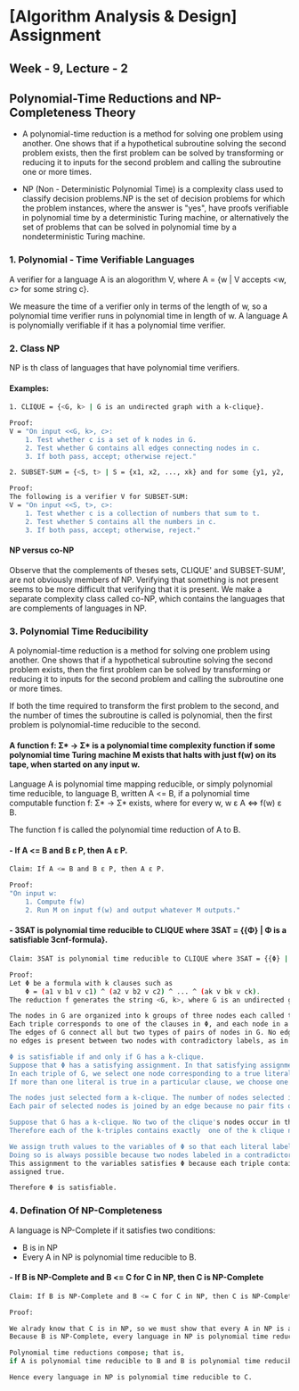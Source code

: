 
# [Algorithm Analysis & Design] Assignment
## Week - 9, Lecture - 2

## Polynomial-Time Reductions and NP-Completeness Theory
 - A polynomial-time reduction is a method for solving one problem using another. One shows that if a hypothetical subroutine solving the second problem exists, then the first problem can be solved by transforming or reducing it to inputs for the second problem and calling the subroutine one or more times. 

 - NP (Non - Deterministic Polynomial Time) is a complexity class used to classify decision problems.NP is the set of decision problems for which the problem instances, where the answer is "yes", have proofs verifiable in polynomial time by a deterministic Turing machine, or alternatively the set of problems that can be solved in polynomial time by a nondeterministic Turing machine.

### 1. Polynomial - Time Verifiable Languages
A verifier for a language A is an alogorithm V, where 
 A = {w | V accepts <w, c> for some string c}.

We measure the time of a verifier only in terms of the length of w, so a polynomial time verifier runs in polynomial time in length of w.
A language A is polynomially verifiable if it has a polynomial time verifier.

### 2. Class NP
 NP is th class of languages that have polynomial time verifiers.

#### Examples:
``` bash
1. CLIQUE = {<G, k> | G is an undirected graph with a k-clique}.

Proof:
V = "On input <<G, k>, c>:
    1. Test whether c is a set of k nodes in G.
    2. Test whether G contains all edges connecting nodes in c.
    3. If both pass, accept; otherwise reject."
```
``` bash
2. SUBSET-SUM = {<S, t> | S = {x1, x2, ..., xk} and for some {y1, y2, ..., yl} ⊆ {x1, ..., xk}, we have Σyi = t}.

Proof:
The following is a verifier V for SUBSET-SUM:
V = "On input <<S, t>, c>:
    1. Test whether c is a collection of numbers that sum to t.
    2. Test whether S contains all the numbers in c.
    3. If both pass, accept; otherwise, reject."
```
#### NP versus co-NP

Observe that the complements of theses sets, CLIQUE' and SUBSET-SUM', are not obviously members of NP. Verifying that something is not present seems to be more difficult that verifying that it is present.
We make a separate complexity class called co-NP, which contains the languages that are complements of languages in NP.

### 3. Polynomial Time Reducibility
A polynomial-time reduction is a method for solving one problem using another. One shows that if a hypothetical subroutine solving the second problem exists, then the first problem can be solved by transforming or reducing it to inputs for the second problem and calling the subroutine one or more times. 

If both the time required to transform the first problem to the second, and the number of times the subroutine is called is polynomial, then the first problem is polynomial-time reducible to the second.

#### A function f: Σ* -> Σ* is a polynomial time complexity function if some polynomial time Turing machine M exists that halts with just f(w) on its tape, when started on any input w.

Language A is polynomial time mapping reducible, or simply polynomial time reducible, to language B, written A <= B, if a polynomial time computable function f: Σ* -> Σ* exists, where for every w,
    w ε A <=> f(w) ε B.  

The function f is called the polynomial time reduction of A to B.

#### - If A <= B and B ε P, then A ε P.
``` bash
Claim: If A <= B and B ε P, then A ε P.

Proof:
"On input w:
    1. Compute f(w)
    2. Run M on input f(w) and output whatever M outputs."
```

#### - 3SAT is polynomial time reducible to CLIQUE where 3SAT = {{Φ} | Φ is a satisfiable 3cnf-formula}.
``` bash
Claim: 3SAT is polynomial time reducible to CLIQUE where 3SAT = {{Φ} | Φ is a satisfiable 3cnf-formula}.

Proof:
Let Φ be a formula with k clauses such as 
    Φ = (a1 v b1 v c1) ^ (a2 v b2 v c2) ^ ... ^ (ak v bk v ck).
The reduction f generates the string <G, k>, where G is an undirected graph defined as follows:

The nodes in G are organized into k groups of three nodes each called the triples, t1, t2, ..., tk. 
Each triple corresponds to one of the clauses in Φ, and each node in a triple corresponds to a literal in the associated clause.
The edges of G connect all but two types of pairs of nodes in G. No edge is present between nodes in the same triple and 
no edges is present between two nodes with contradictory labels, as in x2 and x2'.

Φ is satisfiable if and only if G has a k-clique.
Suppose that Φ has a satisfying assignment. In that satisfying assignment, at least one literal is true in every clause. 
In each triple of G, we select one node corresponding to a true literal in the satisfying assignment. 
If more than one literal is true in a particular clause, we choose one of the true literals arbitrarily.

The nodes just selected form a k-clique. The number of nodes selected is k, because we chose one for each of k-triples. 
Each pair of selected nodes is joined by an edge because no pair fits one of the exceptions described previously.

Suppose that G has a k-clique. No two of the clique's nodes occur in the same triple because nodes in the same triple aren't connected by edges. 
Therefore each of the k-triples contains exactly  one of the k clique nodes.

We assign truth values to the variables of Φ so that each literal labeling a clique node is made true.
Doing so is always possible because two nodes labeled in a contradictory way are not connected by an edge and hence both can't be in a clique.
This assignment to the variables satisfies Φ because each triple contains a clique node and hence each clause contains a literal that is 
assigned true.

Therefore Φ is satisfiable.
```

### 4. Defination Of NP-Completeness
A language is NP-Complete if it satisfies two conditions:  
- B is in NP  
- Every A in NP is polynomial time reducible to B.

#### - If B is NP-Complete and B <= C for C in NP, then C is NP-Complete
``` bash
Claim: If B is NP-Complete and B <= C for C in NP, then C is NP-Complete

Proof:

We alrady know that C is in NP, so we must show that every A in NP is a polynomial time reducile to C. 
Because B is NP-Complete, every language in NP is polynomial time reducible to B, and B in turn is polynomial time reducible to C. 

Polynomial time reductions compose; that is, 
if A is polynomial time reducible to B and B is polynomial time reducible to C, then A is polynomial time reducible to C.

Hence every language in NP is polynomial time reducible to C.
```